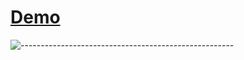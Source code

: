 # [Demo](https://buzrom.github.io/acquaintance_with_me/)
![-----------------------------------------------------](https://raw.githubusercontent.com/andreasbm/readme/master/assets/lines/rainbow.png)
